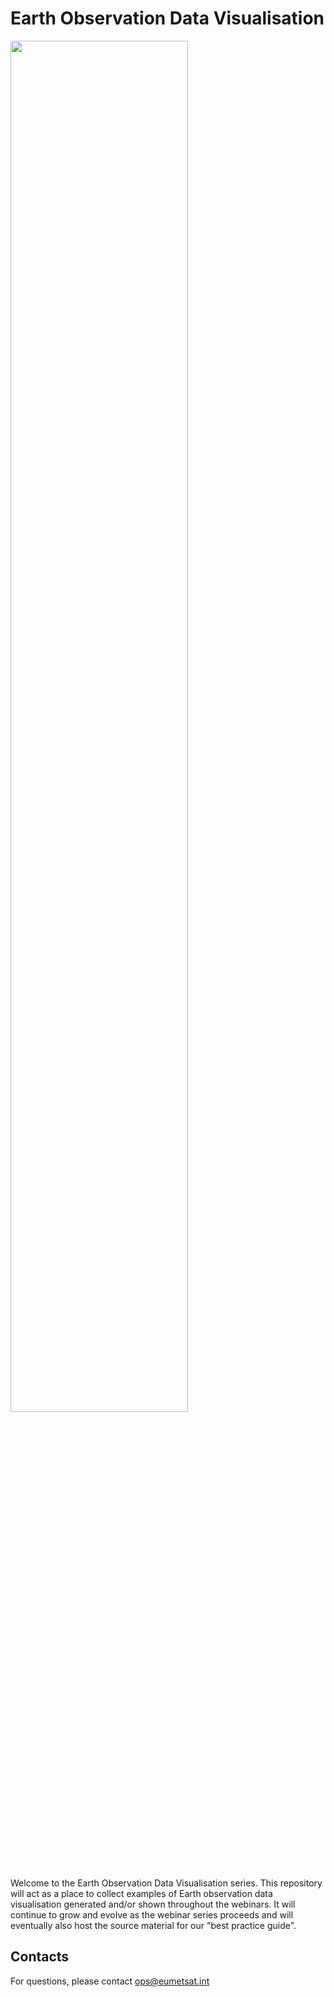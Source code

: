 # Earth Observation Data Visualisation

<img src='./img/europe_FCI_true_color_202303181150_logos.jpg' align='centre' width='75%'></img>

Welcome to the Earth Observation Data Visualisation series. This repository will act as a place to collect examples of Earth observation data visualisation generated and/or shown throughout the webinars. It will continue to grow and evolve as the webinar series proceeds and will eventually also host the source material for our "best practice guide".

## Contacts
For questions, please contact [ops@eumetsat.int](ops@eumetsat.int)
